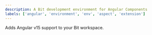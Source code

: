 ```yaml
---
description: A Bit development environment for Angular Components
labels: ['angular', 'environment', 'env', 'aspect', 'extension']
---
```


Adds Angular v15 support to your Bit workspace.
